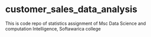 # customer_sales_data_analysis
This is code repo of statistics assignment of Msc Data Science and computation Intelligence, Softawarica college
